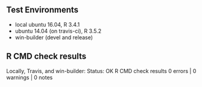 ## Test Environments 
* local ubuntu 16.04, R 3.4.1
* ubuntu 14.04 (on travis-ci), R 3.5.2
* win-builder (devel and release)

## R CMD check results 
Locally, Travis, and win-builder:
Status: OK
R CMD check results
0 errors | 0 warnings | 0 notes